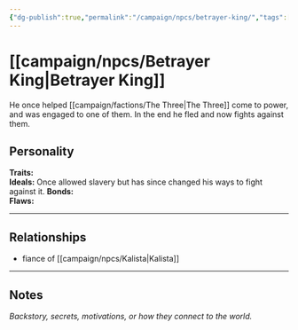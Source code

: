 ```yaml
---
{"dg-publish":true,"permalink":"/campaign/npcs/betrayer-king/","tags":["character","npc"],"noteIcon":"","created":"2025-10-26T10:02:37.889-07:00","updated":"2025-10-27T13:36:50.763-07:00"}
---
```


# [[campaign/npcs/Betrayer King\|Betrayer King]]
He once helped [[campaign/factions/The Three\|The Three]] come to power, and was engaged to one of them. In the end he fled and now fights against them. 

## Personality
**Traits:**  
**Ideals:**  Once allowed slavery but has since changed his ways to fight against it. 
**Bonds:**  
**Flaws:**  

---

## Relationships
- fiance of [[campaign/npcs/Kalista\|Kalista]]

---

## Notes
*Backstory, secrets, motivations, or how they connect to the world.*
